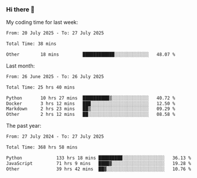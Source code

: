 ### Hi there 👋

My coding time for last week:

<!--START_SECTION:week-->

```txt
From: 20 July 2025 - To: 27 July 2025

Total Time: 38 mins

Other        18 mins         ████████████░░░░░░░░░░░░░   48.07 %
```

<!--END_SECTION:week-->

Last month:

<!--START_SECTION:month-->

```txt
From: 26 June 2025 - To: 26 July 2025

Total Time: 25 hrs 40 mins

Python       10 hrs 27 mins  ██████████▒░░░░░░░░░░░░░░   40.72 %
Docker       3 hrs 12 mins   ███░░░░░░░░░░░░░░░░░░░░░░   12.50 %
Markdown     2 hrs 23 mins   ██▒░░░░░░░░░░░░░░░░░░░░░░   09.29 %
Other        2 hrs 12 mins   ██░░░░░░░░░░░░░░░░░░░░░░░   08.58 %
```

<!--END_SECTION:month-->

The past year:

<!--START_SECTION:year-->

```txt
From: 27 July 2024 - To: 27 July 2025

Total Time: 368 hrs 58 mins

Python             133 hrs 18 mins █████████░░░░░░░░░░░░░░░░   36.13 %
JavaScript         71 hrs 9 mins   ████▓░░░░░░░░░░░░░░░░░░░░   19.28 %
Other              39 hrs 42 mins  ██▓░░░░░░░░░░░░░░░░░░░░░░   10.76 %
```

<!--END_SECTION:year-->
